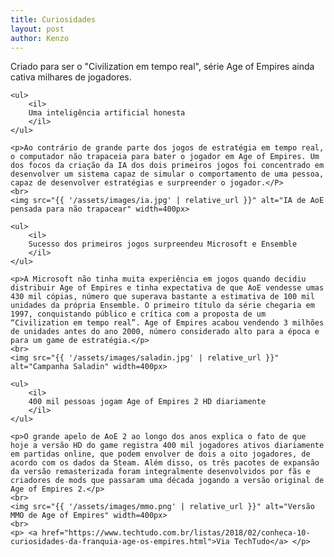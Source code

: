 ```yaml
---
title: Curiosidades
layout: post
author: Kenzo
---
```

<article>
    <p>Criado para ser o "Civilization em tempo real", série Age of Empires ainda cativa milhares de jogadores.</p>

    <ul>
        <il>
        Uma inteligência artificial honesta
        </il>
    </ul>

    <p>Ao contrário de grande parte dos jogos de estratégia em tempo real, o computador não trapaceia para bater o jogador em Age of Empires. Um dos focos da criação da IA dos dois primeiros jogos foi concentrado em desenvolver um sistema capaz de simular o comportamento de uma pessoa, capaz de desenvolver estratégias e surpreender o jogador.</P>
    <br>
    <img src="{{ '/assets/images/ia.jpg' | relative_url }}" alt="IA de AoE pensada para não trapacear" width=400px>

    <ul>
        <il>
        Sucesso dos primeiros jogos surpreendeu Microsoft e Ensemble
        </il>
    </ul>

    <p>A Microsoft não tinha muita experiência em jogos quando decidiu distribuir Age of Empires e tinha expectativa de que AoE vendesse umas 430 mil cópias, número que superava bastante a estimativa de 100 mil unidades da própria Ensemble. O primeiro título da série chegaria em 1997, conquistando público e crítica com a proposta de um “Civilization em tempo real”. Age of Empires acabou vendendo 3 milhões de unidades antes do ano 2000, número considerado alto para a época e para um game de estratégia.</p>
    <br>
    <img src="{{ '/assets/images/saladin.jpg' | relative_url }}" alt="Campanha Saladin" width=400px>

    <ul>
        <il>
        400 mil pessoas jogam Age of Empires 2 HD diariamente
        </il>
    </ul>

    <p>O grande apelo de AoE 2 ao longo dos anos explica o fato de que hoje a versão HD do game registra 400 mil jogadores ativos diariamente em partidas online, que podem envolver de dois a oito jogadores, de acordo com os dados da Steam. Além disso, os três pacotes de expansão da versão remasterizada foram integralmente desenvolvidos por fãs e criadores de mods que passaram uma década jogando a versão original de Age of Empires 2.</p>
    <br>
    <img src="{{ '/assets/images/mmo.png' | relative_url }}" alt="Versão MMO de Age of Empires" width=400px>
    <br>
    <p> <a href="https://www.techtudo.com.br/listas/2018/02/conheca-10-curiosidades-da-franquia-age-os-empires.html">Via TechTudo</a> </p>
</article>